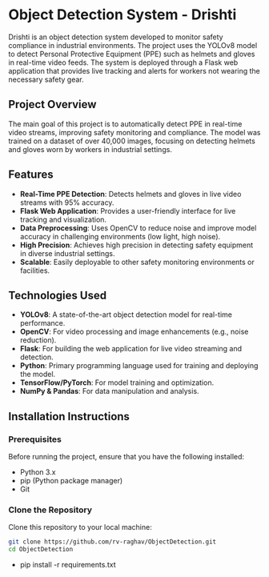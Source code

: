 # Object Detection System - Drishti

Drishti is an object detection system developed to monitor safety compliance in industrial environments. The project uses the YOLOv8 model to detect Personal Protective Equipment (PPE) such as helmets and gloves in real-time video feeds. The system is deployed through a Flask web application that provides live tracking and alerts for workers not wearing the necessary safety gear.


## Project Overview

The main goal of this project is to automatically detect PPE in real-time video streams, improving safety monitoring and compliance. The model was trained on a dataset of over 40,000 images, focusing on detecting helmets and gloves worn by workers in industrial settings.

## Features

- **Real-Time PPE Detection**: Detects helmets and gloves in live video streams with 95% accuracy.
- **Flask Web Application**: Provides a user-friendly interface for live tracking and visualization.
- **Data Preprocessing**: Uses OpenCV to reduce noise and improve model accuracy in challenging environments (low light, high noise).
- **High Precision**: Achieves high precision in detecting safety equipment in diverse industrial settings.
- **Scalable**: Easily deployable to other safety monitoring environments or facilities.

## Technologies Used

- **YOLOv8**: A state-of-the-art object detection model for real-time performance.
- **OpenCV**: For video processing and image enhancements (e.g., noise reduction).
- **Flask**: For building the web application for live video streaming and detection.
- **Python**: Primary programming language used for training and deploying the model.
- **TensorFlow/PyTorch**: For model training and optimization.
- **NumPy & Pandas**: For data manipulation and analysis.

## Installation Instructions

### Prerequisites

Before running the project, ensure that you have the following installed:

- Python 3.x
- pip (Python package manager)
- Git

### Clone the Repository

Clone this repository to your local machine:

```bash
git clone https://github.com/rv-raghav/ObjectDetection.git
cd ObjectDetection
```
- pip install -r requirements.txt
